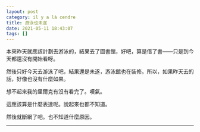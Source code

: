 ```yaml
---
layout: post
category: il y a là cendre
title: 游泳也未遂
date: 2021-05-11 18:43:07
tags: []
---
```


本來昨天就應該計劃去游泳的，結果去了圖書館，好吧，算是借了書——只是到今天都還沒有開始看呀。

然後只好今天去游泳了吧，結果還是未遂，游泳館也在裝修。所以，如果昨天去的話，好像也沒有什麼如果。

想不起來我的里爾克有沒有看完了。嘆氣。

這應該算是什麼表達呢。說起來也都不知道。

然後就斷網了吧。也不知道什麼原因。



------





